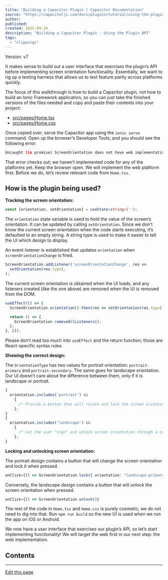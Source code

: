 ```yaml
---
title: "Building a Capacitor Plugin | Capacitor Documentation"
source: "https://capacitorjs.com/docs/plugins/tutorial/using-the-plugin-api"
author:
published:
created: 2025-09-24
description: "Building a Capacitor Plugin - Using the Plugin API"
tags:
  - "clippings"
---
```

Version: v7

It makes sense to build out a user interface that exercises the plugin’s API before implementing screen orientation functionality. Essentially, we want to rig up a testing harness that allows us to test feature parity across platforms quickly.

The focus of this walkthrough is how to build a Capacitor plugin, not how to build an Ionic Framework application, so you can just take the finished versions of the files needed and copy and paste their contents into your project:

- [src/pages/Home.tsx](https://github.com/ionic-enterprise/capacitor-plugin-tutorial/blob/main/src/pages/Home.tsx)
- [src/pages/Home.css](https://github.com/ionic-enterprise/capacitor-plugin-tutorial/blob/main/src/pages/Home.css)

Once copied over, serve the Capacitor app using the `ionic serve` command. Open up the browser’s Developer Tools, and you should see the following error:

```bash
Uncaught (in promise) ScreenOrientation does not have web implementation.
```

That error checks out; we haven’t implemented code for any of the platforms yet. Keep the browser open. We will implement the web platform first. Before we do, let’s review relevant code from `Home.tsx`.

## How is the plugin being used?

**Tracking the screen orientation:**

```typescript
const [orientation, setOrientation] = useState<string>('');
```

The `orientation` state variable is used to hold the value of the screen’s orientation. It can be updated by calling `setOrientation`. Since we don’t know the current screen orientation when the code starts executing, it’s defaulted to an empty string. A string type is used to make it easier to tell the UI which design to display.

An event listener is established that updates `orientation` when `screenOrientationChange` is fired.

```typescript
ScreenOrientation.addListener('screenOrientationChange', res =>
  setOrientation(res.type),
);
```

The current screen orientation is obtained when the UI loads, and any listeners created (like the one above) are removed when the UI is removed from the DOM.

```typescript
useEffect(() => {
  ScreenOrientation.orientation().then(res => setOrientation(res.type));

  return () => {
    ScreenOrientation.removeAllListeners();
  };
}, []);
```

Please don’t read too much into `useEffect` and the return function; those are React-specific syntax rules.

**Showing the correct design:**

The `OrientationType` has two values for portrait orientation: `portrait-primary` and `portrait-secondary`. The same goes for landscape orientation. Our UI doesn’t care about the difference between them, only if it is landscape or portrait.

```jsx
{
  orientation.includes('portrait') &&
    {
      /* Provide a button that will rotate and lock the screen orientation to landscape mode. */
    };
}
{
  orientation.includes('landscape') &&
    {
      /* Let the user "sign" and unlock screen orientation through a confirmation button. */
    };
}
```

**Locking and unlocking screen orientation:**

The portrait design contains a button that will change the screen orientation and lock it when pressed.

```typescript
onClick={() => ScreenOrientation.lock({ orientation: "landscape-primary" })}
```

Conversely, the landscape design contains a button that will unlock the screen orientation when pressed.

```typescript
onClick={() => ScreenOrientation.unlock()}
```

The rest of the code in `Home.tsx` and `Home.css` is purely cosmetic; we do not need to dig into that. Run `npm run build` so the new UI is used when we run the app on iOS or Android.

We now have a user interface that exercises our plugin’s API, so let’s start implementing functionality! We will target the web first in our next step: the web implementation.

## Contents

---

[Edit this page](https://github.com/ionic-team/capacitor-docs/edit/main/docs/plugins/tutorial/using-api.md)